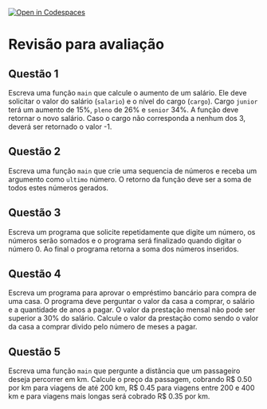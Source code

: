 [![Open in Codespaces](https://classroom.github.com/assets/launch-codespace-7f7980b617ed060a017424585567c406b6ee15c891e84e1186181d67ecf80aa0.svg)](https://classroom.github.com/open-in-codespaces?assignment_repo_id=15225770)
# Revisão para avaliação

## Questão 1
Escreva uma função `main` que calcule o aumento de um salário. Ele deve solicitar o valor do salário (`salario`) e o nível do cargo (`cargo`). Cargo `junior` terá um aumento de 15%, `pleno` de 26% e `senior` 34%. A função deve retornar o novo salário. Caso o cargo não corresponda a nenhum dos 3, deverá ser retornado o valor -1.

## Questão 2
Escreva uma função `main` que crie uma sequencia de números e receba um argumento como `ultimo` número. O retorno da função deve ser a soma de todos estes números gerados.

## Questão 3
Escreva um programa que solicite repetidamente que digite um número, os números serão somados e o programa será finalizado quando digitar o número 0. Ao final o programa retorna a soma dos números inseridos.

## Questão 4
Escreva um programa para aprovar o empréstimo bancário para compra de uma casa. O programa deve perguntar o valor da casa a comprar, o salário e a quantidade de anos a pagar. O valor da prestação mensal não pode ser superior a 30% do salário. Calcule o valor da prestação como sendo o valor da casa a comprar divido pelo número de meses a pagar.

## Questão 5
Escreva uma função `main` que pergunte a distância que um passageiro deseja percorrer em km. Calcule o preço da passagem, cobrando R$ 0.50 por km para viagens de até 200 km, R$ 0.45 para viagens entre 200 e 400 km e para viagens mais longas será cobrado R$ 0.35 por km.




